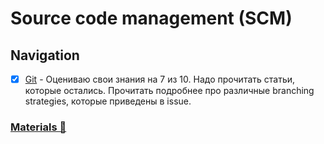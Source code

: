 # Source code management (SCM)

## Navigation

- [x] [Git](./topics/git/readme.md) - Оцениваю свои знания на 7 из 10. Надо прочитать статьи, которые остались. Прочитать подробнее про различные branching strategies, которые приведены в issue.

### [Materials 📂](./materials.md)
